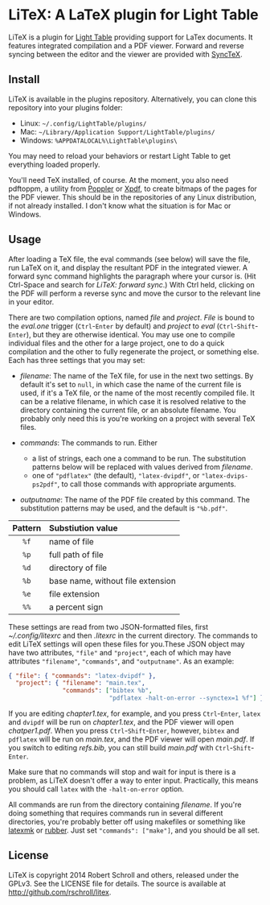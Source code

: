 LiTeX: A LaTeX plugin for Light Table
====================================
LiTeX is a plugin for [Light Table][1] providing support for LaTex
documents.  It features integrated compilation and a PDF viewer.
Forward and reverse syncing between the editor and the viewer are
provided with [SyncTeX][2].

[1]: http://www.lighttable.com/
[2]: http://itexmac.sourceforge.net/SyncTeX.html

Install
-------
LiTeX is available in the plugins repository.  Alternatively, you can
clone this repository into your plugins folder:

 * Linux: `~/.config/LightTable/plugins/`
 * Mac: `~/Library/Application Support/LightTable/plugins/`
 * Windows: `%APPDATALOCAL%\LightTable\plugins\`

You may need to reload your behaviors or restart Light Table to get
everything loaded properly.

You'll need TeX installed, of course.  At the moment, you also need
pdftoppm, a utility from [Poppler][3] or [Xpdf][4], to create
bitmaps of the pages for the PDF viewer.  This should be in the
repositories of any Linux distribution, if not already installed.  I
don't know what the situation is for Mac or Windows.

[3]: http://poppler.freedesktop.org/
[4]: http://www.foolabs.com/xpdf/home.html

Usage
-----
After loading a TeX file, the eval commands (see below) will save
the file, run LaTeX on it, and display the resultant PDF in the
integrated viewer.  A forward sync command highlights the paragraph
where your cursor is. (Hit Ctrl-Space and search for *LiTeX: forward
sync*.)  With Ctrl held, clicking on the PDF will perform a reverse sync
and move the cursor to the relevant line in your editor.

There are two compilation options, named *file* and *project*.  *File*
is bound to the *eval.one* trigger (`Ctrl`-`Enter` by default) and
*project* to *eval* (`Ctrl`-`Shift`-`Enter`), but they are otherwise
identical.  You may use one to compile individual files and the other
for a large project, one to do a quick compilation and the other to
fully regenerate the project, or something else.  Each has three
settings that you may set:

* *filename*: The name of the TeX file, for use in the next two
settings.  By default it's set to `null`, in which case the name of the
current file is used, if it's a TeX file, or the name of the most
recently compiled file.  It can be a relative filename, in which case it
is resolved relative to the directory containing the current file, or an
absolute filename.  You probably only need this is you're working on a
project with several TeX files.

* *commands*: The commands to run.  Either
  * a list of strings, each one a command to be run.  The substitution
    patterns below will be replaced with values derived from *filename*.
  * one of `"pdflatex"` (the default), `"latex-dvipdf"`, or
    `"latex-dvips-ps2pdf"`, to call those commands with appropriate
    arguments.

* *outputname*: The name of the PDF file created by this command.  The
substitution patterns may be used, and the default is `"%b.pdf"`.

Pattern | Substiution value
:------:|:-----------------
  `%f`  | name of file
  `%p`  | full path of file
  `%d`  | directory of file
  `%b`  | base name, without file extension
  `%e`  | file extension
  `%%`  | a percent sign

These settings are read from two JSON-formatted files, first
*~/.config/litexrc* and then *.litexrc* in the current directory.  The
commands to edit LiTeX settings will open these files for you.These JSON
object may have two attributes, `"file"` and `"project"`, each of which
may have attributes `"filename"`, `"commands"`, and `"outputname"`.  As
an example:
```JSON
{ "file": { "commands": "latex-dvipdf" },
  "project": { "filename": "main.tex",
               "commands": ["bibtex %b",
                            "pdflatex -halt-on-error --synctex=1 %f"] } }
```
If you are editing *chapter1.tex*, for example, and you press
`Ctrl`-`Enter`, `latex` and `dvipdf` will be run on *chapter1.tex*, and
the PDF viewer will open *chatper1.pdf*.  When you press
`Ctrl`-`Shift`-`Enter`, however, `bibtex` and `pdflatex` will be run on
*main.tex*, and the PDF viewer will open *main.pdf*.  If you switch to
editing *refs.bib*, you can still build *main.pdf* with
`Ctrl`-`Shift`-`Enter`.

Make sure that no commands will stop and wait for input is there is a
problem, as LiTeX doesn't offer a way to enter input.  Practically, this
means you should call `latex` with the `-halt-on-error` option.

All commands are run from the directory containing *filename*.  If
you're doing something that requires commands run in several different
directories, you're probably better off using makefiles or something
like [latexmk][5] or [rubber][6].  Just set `"commands": ["make"]`, and
you should be all set.

[5]: http://users.phys.psu.edu/~collins/software/latexmk-jcc/
[6]: https://launchpad.net/rubber/

License
-------
LiTeX is copyright 2014 Robert Schroll and others, released under
the GPLv3.  See the LICENSE file for details.  The source is
available at http://github.com/rschroll/litex.
